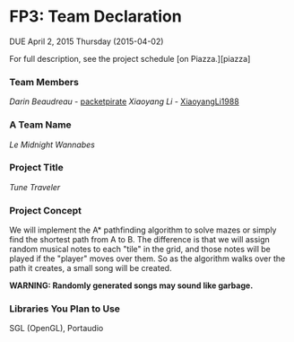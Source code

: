 # FP3: Team Declaration
DUE April 2, 2015 Thursday (2015-04-02)

For full description, see the project schedule [on Piazza.][piazza]

### Team Members
<i>Darin Beaudreau</i> - [packetpirate](http://www.github.com/packetpirate)
<i>Xiaoyang Li</i> - [XiaoyangLi1988](http://www.github.com/XiaoyangLi1988)

### A Team Name
<i>Le Midnight Wannabes</i>

### Project Title
<i>Tune Traveler</i>

### Project Concept
We will implement the A* pathfinding algorithm to solve mazes or simply find the shortest path from A to B.
The difference is that we will assign random musical notes to each "tile" in the grid, and those notes will be played
if the "player" moves over them. So as the algorithm walks over the path it creates, a small song will be created.

<b>WARNING: Randomly generated songs may sound like garbage.</b>

### Libraries You Plan to Use 
SGL (OpenGL), Portaudio
